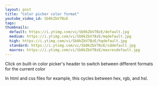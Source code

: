 ```yaml
---
layout: post
title: "Color picker color format"
youtube_video_id: Sb0kZbV7BzE
tags:
thumbnails:
  default: https://i.ytimg.com/vi/Sb0kZbV7BzE/default.jpg
  medium: https://i.ytimg.com/vi/Sb0kZbV7BzE/mqdefault.jpg
  high: https://i.ytimg.com/vi/Sb0kZbV7BzE/hqdefault.jpg
  standard: https://i.ytimg.com/vi/Sb0kZbV7BzE/sddefault.jpg
  maxres: https://i.ytimg.com/vi/Sb0kZbV7BzE/maxresdefault.jpg
---
```


Click on built-in color picker's header to switch between different formats for the current color

In html and css files for example, this cycles between hex, rgb, and hsl.
